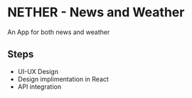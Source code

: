 # NETHER - News and Weather

An App for both news and weather

## Steps

- UI-UX Design
- Design implimentation in React
- API integration
